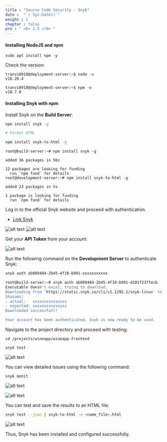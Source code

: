 ```yaml
---
title : "Source Code Security - Snyk"
date :  "`r Sys.Date()`" 
weight : 5 
chapter : false
pre : " <b> 2.5 </b> "
---
```

#### Installing NodeJS and npm
```shell
sudo apt install npm -y
```
Check the version:
```shell
tranvi0910@deployment-server:~$ node -v
v18.20.4
```
```shell
tranvi0910@deployment-server:~$ npm -v
v10.7.0
```

#### Installing Snyk with npm
Install Snyk on the **Build Server**:
```sh
npm install snyk -g

# Format HTML

npm install snyk-to-html -g
```
```shell script
root@build-server:~# npm install snyk -g

added 36 packages in 56s

12 packages are looking for funding
  run `npm fund` for details
root@development-server:~# npm install snyk-to-html -g

added 23 packages in 5s

1 package is looking for funding
  run `npm fund` for details
```

Log in to the official Snyk website and proceed with authentication.

- [Link Snyk](https://app.snyk.io/)

![alt text](/images/2-preparation/2.5-snyk/2-5-1.png)
![alt text](/images/2-preparation/2.5-snyk/2-5-2.png)

Get your **API Token** from your account:

![alt text](/images/2-preparation/2.5-snyk/2-5-3.png)

Run the following command on the **Development Server** to authenticate Snyk:

```sh
snyk auth ab089484-2b45-4f10-b991-xxxxxxxxxxx
```
```sh
root@build-server:~# snyk auth ab089484-2b45-4f10-b991-d101f237fecb
Executable doesn't exist, trying to download.
Downloading from 'https://static.snyk.io/cli/v1.1292.1/snyk-linux' to '/usr/lib/node_modules/snyk/wrapper_dist/snyk-linux'
Shasums:
- actual:   xxxxxxxxxxxxxxx
- expected: xxxxxxxxxxxxxxx
Downloaded successfull!

Your account has been authenticated. Snyk is now ready to be used.
```

Navigate to the project directory and proceed with testing:

```
cd /projects/wineapp/wineapp-frontend

snyk test
```

![alt text](/images/2-preparation/2.5-snyk/2-5-4.png)

You can view detailed issues using the following command:

```
snyk monit
```
![alt text](/images/2-preparation/2.5-snyk/2-5-5.png)

![alt text](/images/2-preparation/2.5-snyk/2-5-6.png)

You can test and save the results to an HTML file:

```sh
snyk test --json | snyk-to-html -o <name_file>.html
```
![alt text](/images/2-preparation/2.5-snyk/2-5-7.png)

Thus, Snyk has been installed and configured successfully.


